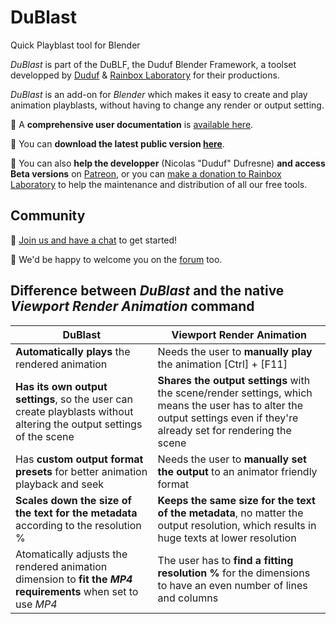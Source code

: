 # DuBlast

Quick Playblast tool for Blender

*DuBlast* is part of the DuBLF, the Duduf Blender Framework, a toolset developped by [Duduf](https://duduf.com) & [Rainbox Laboratory](https://rainboxlab.org) for their productions.

*DuBlast* is an add-on for *Blender* which makes it easy to create and play animation playblasts, without having to change any render or output setting.

📖 A **comprehensive user documentation** is [available here](https://dume-docs.rainboxlab.org).

🎥 You can **download the latest public version [here](https://rainboxlab.org/tools/dublast/)**.

📣 You can also **help the developper** (Nicolas "Duduf" Dufresne) **and access Beta versions** on [Patreon](https://patreon.com/duduf), or you can [make a donation to Rainbox Laboratory](https://rainboxlab.org/about/donate/) to help the maintenance and distribution of all our free tools.

## Community

🚀 [Join us and have a chat](http://chat.rainboxlab.org) to get started!

🤗 We'd be happy to welcome you on the [forum](https://forum.rainboxlab.org) too.

## Difference between *DuBlast* and the native *Viewport Render Animation* command

|DuBlast|Viewport Render Animation|
|---------|---------------------------|
|**Automatically plays** the rendered animation|Needs the user to **manually play** the animation [Ctrl] + [F11]|
|**Has its own output settings**, so the user can create playblasts without altering the output settings of the scene|**Shares the output settings** with the scene/render settings, which means the user has to alter the output settings even if they're already set for rendering the scene|
|Has **custom output format presets** for better animation playback and seek|Needs the user to **manually set the output** to an animator friendly format|
|**Scales down the size of the text for the metadata** according to the resolution %|**Keeps the same size for the text of the metadata**, no matter the output resolution, which results in huge texts at lower resolution|
|Atomatically adjusts the rendered animation dimension to **fit the *MP4* requirements** when set to use *MP4*|The user has to **find a fitting resolution %** for the dimensions to have an even number of lines and columns|
